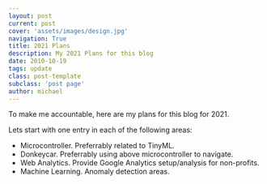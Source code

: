 ```yaml
---
layout: post
current: post
cover: 'assets/images/design.jpg'
navigation: True
title: 2021 Plans
description: My 2021 Plans for this blog
date: 2010-10-19
tags: update
class: post-template
subclass: 'post page'
author: michael
---
```


To make me accountable, here are my plans for this blog for 2021.

Lets start with one entry in each of the following areas:

* Microcontroller. Preferrably related to TinyML.
* Donkeycar. Preferrably using above microcontroller to navigate.
* Web Analytics. Provide Google Analytics setup/analysis for non-profits.
* Machine Learning. Anomaly detection areas.

